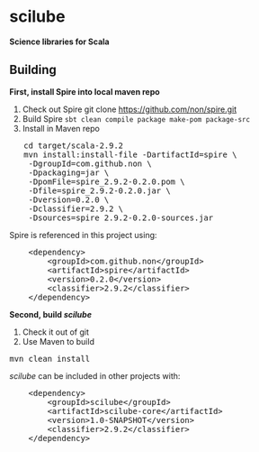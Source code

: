 # scilube

**Science libraries for Scala**


## Building

**First, install Spire into local maven repo**
 1. Check out Spire
   git clone https://github.com/non/spire.git
 2.  Build Spire
   `sbt clean compile package make-pom package-src`
 3. Install in Maven repo
<pre>
   cd target/scala-2.9.2
   mvn install:install-file -DartifactId=spire \
    -DgroupId=com.github.non \
    -Dpackaging=jar \
    -DpomFile=spire_2.9.2-0.2.0.pom \
    -Dfile=spire_2.9.2-0.2.0.jar \
    -Dversion=0.2.0 \
    -Dclassifier=2.9.2 \
    -Dsources=spire_2.9.2-0.2.0-sources.jar
</pre>

Spire is referenced in this project using:
<pre>
    &lt;dependency&gt;
        &lt;groupId&gt;com.github.non&lt;/groupId&gt;
        &lt;artifactId&gt;spire&lt;/artifactId&gt;
        &lt;version&gt;0.2.0&lt;/version&gt;
        &lt;classifier&gt;2.9.2&lt;/classifier&gt;
    &lt;/dependency&gt;
</pre>

**Second, build _scilube_**
  1. Check it out of git
  2. Use Maven to build
<pre>
mvn clean install
</pre>

_scilube_ can be included in other projects with:
<pre>
    &lt;dependency&gt;
        &lt;groupId&gt;scilube&lt;/groupId&gt;
        &lt;artifactId&gt;scilube-core&lt;/artifactId&gt;
        &lt;version&gt;1.0-SNAPSHOT&lt;/version&gt;
        &lt;classifier&gt;2.9.2&lt;/classifier&gt;
    &lt;/dependency&gt;
</pre>
